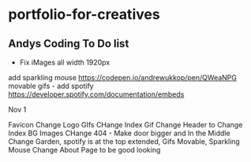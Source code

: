 # portfolio-for-creatives

## Andys Coding To Do list

- Fix iMages all width 1920px

add sparkling mouse https://codepen.io/andrewukkop/pen/QWeaNPG
movable gifs -
add spotify https://developer.spotify.com/documentation/embeds

Nov 1

Favicon
Change Logo GIfs
CHange Index Gif
Change Header to
Change Index BG Images
CHange 404 - Make door bigger and In the Middle
Change Garden, spotify is at the top extended, Gifs Movable, Sparkling Mouse
Change About Page to be good looking
